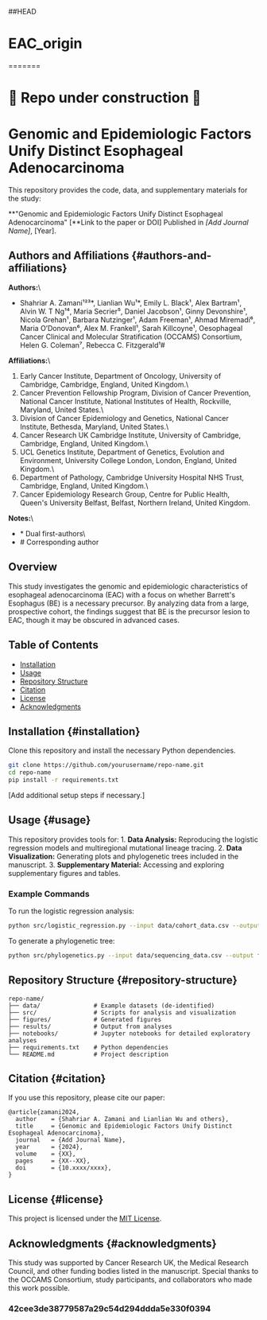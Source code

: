 ##HEAD
# EAC_origin
=======
# **🚧 Repo under construction 🚧**

# Genomic and Epidemiologic Factors Unify Distinct Esophageal Adenocarcinoma 

This repository provides the code, data, and supplementary materials for the study:

**"Genomic and Epidemiologic Factors Unify Distinct Esophageal Adenocarcinoma" [**Link to the paper or DOI] Published in *[Add Journal Name]*, [Year].

## Authors and Affiliations {#authors-and-affiliations}

**Authors:**\
- Shahriar A. Zamani¹²³*, Lianlian Wu¹*, Emily L. Black¹, Alex Bartram¹, Alvin W. T Ng¹⁴, Maria Secrier⁵, Daniel Jacobson¹, Ginny Devonshire¹, Nicola Grehan¹, Barbara Nutzinger¹, Adam Freeman¹, Ahmad Miremadi⁶, Maria O’Donovan⁶, Alex M. Frankell¹, Sarah Killcoyne¹, Oesophageal Cancer Clinical and Molecular Stratification (OCCAMS) Consortium, Helen G. Coleman⁷, Rebecca C. Fitzgerald¹#

**Affiliations:**\
1. Early Cancer Institute, Department of Oncology, University of Cambridge, Cambridge, England, United Kingdom.\
2. Cancer Prevention Fellowship Program, Division of Cancer Prevention, National Cancer Institute, National Institutes of Health, Rockville, Maryland, United States.\
3. Division of Cancer Epidemiology and Genetics, National Cancer Institute, Bethesda, Maryland, United States.\
4. Cancer Research UK Cambridge Institute, University of Cambridge, Cambridge, England, United Kingdom.\
5. UCL Genetics Institute, Department of Genetics, Evolution and Environment, University College London, London, England, United Kingdom.\
6. Department of Pathology, Cambridge University Hospital NHS Trust, Cambridge, England, United Kingdom.\
7. Cancer Epidemiology Research Group, Centre for Public Health, Queen's University Belfast, Belfast, Northern Ireland, United Kingdom.

**Notes:**\
- \* Dual first-authors\
- \# Corresponding author

## Overview

This study investigates the genomic and epidemiologic characteristics of esophageal adenocarcinoma (EAC) with a focus on whether Barrett's Esophagus (BE) is a necessary precursor. By analyzing data from a large, prospective cohort, the findings suggest that BE is the precursor lesion to EAC, though it may be obscured in advanced cases.

## Table of Contents

-   [Installation](#installation)
-   [Usage](#usage)
-   [Repository Structure](#repository-structure)
-   [Citation](#citation)
-   [License](#license)
-   [Acknowledgments](#acknowledgments)

## Installation {#installation}

Clone this repository and install the necessary Python dependencies.

``` bash
git clone https://github.com/yourusername/repo-name.git
cd repo-name
pip install -r requirements.txt
```

[Add additional setup steps if necessary.]

## Usage {#usage}

This repository provides tools for: 1. **Data Analysis:** Reproducing the logistic regression models and multiregional mutational lineage tracing. 2. **Data Visualization:** Generating plots and phylogenetic trees included in the manuscript. 3. **Supplementary Material:** Accessing and exploring supplementary figures and tables.

### Example Commands

To run the logistic regression analysis:

``` bash
python src/logistic_regression.py --input data/cohort_data.csv --output results/analysis_results.csv
```

To generate a phylogenetic tree:

``` bash
python src/phylogenetics.py --input data/sequencing_data.csv --output figures/phylogenetic_tree.png
```

## Repository Structure {#repository-structure}

```         
repo-name/
├── data/               # Example datasets (de-identified)
├── src/                # Scripts for analysis and visualization
├── figures/            # Generated figures
├── results/            # Output from analyses
├── notebooks/          # Jupyter notebooks for detailed exploratory analyses
├── requirements.txt    # Python dependencies
└── README.md           # Project description
```

## Citation {#citation}

If you use this repository, please cite our paper:

```         
@article{zamani2024,
  author    = {Shahriar A. Zamani and Lianlian Wu and others},
  title     = {Genomic and Epidemiologic Factors Unify Distinct Esophageal Adenocarcinoma},
  journal   = {Add Journal Name},
  year      = {2024},
  volume    = {XX},
  pages     = {XX--XX},
  doi       = {10.xxxx/xxxx},
}
```

## License {#license}

This project is licensed under the [MIT License](LICENSE).

## Acknowledgments {#acknowledgments}

This study was supported by Cancer Research UK, the Medical Research Council, and other funding bodies listed in the manuscript. Special thanks to the OCCAMS Consortium, study participants, and collaborators who made this work possible.
### 42cee3de38779587a29c54d294ddda5e330f0394
